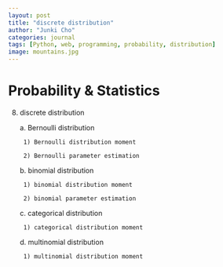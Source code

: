 ```yaml
---
layout: post
title: "discrete distribution"
author: "Junki Cho"
categories: journal
tags: [Python, web, programming, probability, distribution]
image: mountains.jpg
---
```

# Probability & Statistics

8. discrete distribution

    a. Bernoulli distribution

        1) Bernoulli distribution moment

        2) Bernoulli parameter estimation

    b. binomial distribution

        1) binomial distribution moment

        2) binomial parameter estimation

    c. categorical distribution

        1) categorical distribution moment

    d. multinomial distribution

        1) multinomial distribution moment
